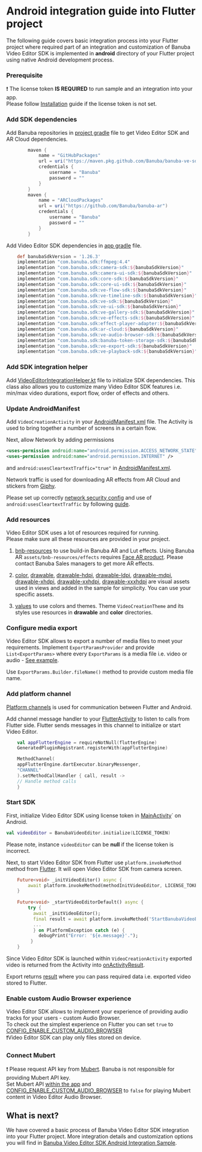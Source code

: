 # Android integration guide into Flutter project

The following guide covers basic integration process into your Flutter project
where required part of an integration and customization of Banuba Video Editor SDK is implemented in **android** directory
of your Flutter project using native Android development process.

### Prerequisite
:exclamation: The license token **IS REQUIRED** to run sample and an integration into your app.  
Please follow [Installation](../README.md#Installation) guide if the license token is not set.

### Add SDK dependencies
Add Banuba repositories in [project gradle](../android/build.gradle#L55) file to get Video Editor SDK and AR Cloud dependencies.

```groovy
        maven {
            name = "GitHubPackages"
            url = uri("https://maven.pkg.github.com/Banuba/banuba-ve-sdk")
            credentials {
                username = "Banuba"
                password = ""
            }
        }
        maven {
            name = "ARCloudPackages"
            url = uri("https://github.com/Banuba/banuba-ar")
            credentials {
                username = "Banuba"
                password = ""
            }
        }
```

Add Video Editor SDK dependencies in [app gradle](../android/app/build.gradle#L313) file.
```groovy
    def banubaSdkVersion = '1.26.3'
    implementation "com.banuba.sdk:ffmpeg:4.4"
    implementation "com.banuba.sdk:camera-sdk:${banubaSdkVersion}"
    implementation "com.banuba.sdk:camera-ui-sdk:${banubaSdkVersion}"
    implementation "com.banuba.sdk:core-sdk:${banubaSdkVersion}"
    implementation "com.banuba.sdk:core-ui-sdk:${banubaSdkVersion}"
    implementation "com.banuba.sdk:ve-flow-sdk:${banubaSdkVersion}"
    implementation "com.banuba.sdk:ve-timeline-sdk:${banubaSdkVersion}"
    implementation "com.banuba.sdk:ve-sdk:${banubaSdkVersion}"
    implementation "com.banuba.sdk:ve-ui-sdk:${banubaSdkVersion}"
    implementation "com.banuba.sdk:ve-gallery-sdk:${banubaSdkVersion}"
    implementation "com.banuba.sdk:ve-effects-sdk:${banubaSdkVersion}"
    implementation "com.banuba.sdk:effect-player-adapter:${banubaSdkVersion}"
    implementation "com.banuba.sdk:ar-cloud:${banubaSdkVersion}"
    implementation "com.banuba.sdk:ve-audio-browser-sdk:${banubaSdkVersion}"
    implementation "com.banuba.sdk:banuba-token-storage-sdk:${banubaSdkVersion}"
    implementation "com.banuba.sdk:ve-export-sdk:${banubaSdkVersion}"
    implementation "com.banuba.sdk:ve-playback-sdk:${banubaSdkVersion}"
```
### Add SDK integration helper
Add [VideoEditorIntegrationHelper.kt](https://github.com/Banuba/ve-sdk-flutter-integration-sample/blob/main/android/app/src/main/kotlin/com/banuba/flutter/flutter_ve_sdk/VideoEditorIntegrationHelper.kt) file
to initialize SDK dependencies. This class also allows you to customize many Video Editor SDK features i.e. min/max video durations, export flow, order of effects and others.

### Update AndroidManifest
Add ```VideoCreationActivity``` in your [AndroidManifest.xml](https://github.com/Banuba/ve-sdk-flutter-integration-sample/blob/main/android/app/src/main/AndroidManifest.xml#L53) file.
The Activity is used to bring together a number of screens in a certain flow.

Next, allow Network by adding permissions
```xml
<uses-permission android:name="android.permission.ACCESS_NETWORK_STATE" />
<uses-permission android:name="android.permission.INTERNET" />
```
and ```android:usesCleartextTraffic="true"``` in [AndroidManifest.xml](https://github.com/Banuba/ve-sdk-flutter-integration-sample/blob/main/android/app/src/main/AndroidManifest.xml).

Network traffic is used for downloading AR effects from AR Cloud and stickers from [Giphy](https://giphy.com/).

Please set up correctly [network security config](https://developer.android.com/training/articles/security-config) and use of ```android:usesCleartextTraffic```
by following [guide](https://developer.android.com/guide/topics/manifest/application-element).

### Add resources
Video Editor SDK uses a lot of resources required for running.  
Please make sure all these resources are provided in your project.

1. [bnb-resources](https://github.com/Banuba/ve-sdk-flutter-integration-sample/tree/main/android/app/src/main/assets/bnb-resources) to use build-in Banuba AR and Lut effects. Using Banuba AR ```assets/bnb-resources/effects``` requires [Face AR product](https://docs.banuba.com/face-ar-sdk-v1). Please contact Banuba Sales managers to get more AR effects.  
   
2. [color](https://github.com/Banuba/ve-sdk-flutter-integration-sample/tree/main/android/app/src/main/res/color),
[drawable](https://github.com/Banuba/ve-sdk-flutter-integration-sample/tree/main/android/app/src/main/res/drawable),
[drawable-hdpi](https://github.com/Banuba/ve-sdk-flutter-integration-sample/tree/main/android/app/src/main/res/drawable-hdpi),
[drawable-ldpi](https://github.com/Banuba/ve-sdk-flutter-integration-sample/tree/main/android/app/src/main/res/drawable-ldpi),
[drawable-mdpi](https://github.com/Banuba/ve-sdk-flutter-integration-sample/tree/main/android/app/src/main/res/drawable-mdpi),
[drawable-xhdpi](https://github.com/Banuba/ve-sdk-flutter-integration-sample/tree/main/android/app/src/main/res/drawable-xhdpi),
[drawable-xxhdpi](https://github.com/Banuba/ve-sdk-flutter-integration-sample/tree/main/android/app/src/main/res/drawable-xxhdpi),
[drawable-xxxhdpi](https://github.com/Banuba/ve-sdk-flutter-integration-sample/tree/main/android/app/src/main/res/drawable-xxxhdpi) are visual assets used in views and added in the sample for simplicity. You can use your specific assets.  
   
3. [values](https://github.com/Banuba/ve-sdk-flutter-integration-sample/tree/main/android/app/src/main/res/values) to use colors and themes. Theme ```VideoCreationTheme``` and its styles use resources in **drawable** and **color** directories.  

### Configure media export
Video Editor SDK allows to export a number of media files to meet your requirements.
Implement ```ExportParamsProvider``` and provide ```List<ExportParams>``` where every ```ExportParams``` is a media file i.e. video or audio -
[See example](https://github.com/Banuba/ve-sdk-flutter-integration-sample/blob/main/android/app/src/main/kotlin/com/banuba/flutter/flutter_ve_sdk/VideoEditorIntegrationHelper.kt#L175).

Use ```ExportParams.Builder.fileName()``` method to provide custom media file name.

### Add platform channel
[Platform channels](https://docs.flutter.dev/development/platform-integration/platform-channels) is used for communication between Flutter and Android.

Add channel message handler to your [FlutterActivity](https://github.com/Banuba/ve-sdk-flutter-integration-sample/blob/main/android/app/src/main/kotlin/com/banuba/flutter/flutter_ve_sdk/MainActivity.kt#L48) 
to listen to calls from Flutter side. Flutter sends messages in this channel to initialize or start Video Editor.
```kotlin
    val appFlutterEngine = requireNotNull(flutterEngine)
    GeneratedPluginRegistrant.registerWith(appFlutterEngine)

    MethodChannel(
    appFlutterEngine.dartExecutor.binaryMessenger,
    "CHANNEL"
    ).setMethodCallHandler { call, result ->
    // Handle method calls
    }
```

### Start SDK
First, initialize Video Editor SDK using license token in [MainActivity](https://github.com/Banuba/ve-sdk-flutter-integration-sample/blob/main/android/app/src/main/kotlin/com/banuba/flutter/flutter_ve_sdk/MainActivity.kt#L75)` on Android.
```kotlin
val videoEditor = BanubaVideoEditor.initialize(LICENSE_TOKEN)
```
Please note, instance ```videoEditor``` can be **null** if the license token is incorrect.  

Next, to start Video Editor SDK from Flutter use ```platform.invokeMethod``` method from [Flutter](https://github.com/Banuba/ve-sdk-flutter-integration-sample/blob/main/lib/main.dart#L79).
It will open Video Editor SDK from camera screen.

```dart
    Future<void> _initVideoEditor() async {
        await platform.invokeMethod(methodInitVideoEditor, LICENSE_TOKEN);
    }
   
    Future<void> _startVideoEditorDefault() async {
        try {
          await _initVideoEditor();
          final result = await platform.invokeMethod('StartBanubaVideoEditor');
          ...
          } on PlatformException catch (e) {
            debugPrint("Error: '${e.message}'.");
         }
    }
   ```

Since Video Editor SDK is launched within ```VideoCreationActivity``` exported video is returned from the Activity
into [onActivityResult](https://github.com/Banuba/ve-sdk-flutter-integration-sample/blob/main/android/app/src/main/kotlin/com/banuba/flutter/flutter_ve_sdk/MainActivity.kt#207).

Export returns [result](https://github.com/Banuba/ve-sdk-flutter-integration-sample/blob/main/lib/main.dart#L79)  where you can pass required data i.e. exported video stored to Flutter.

### Enable custom Audio Browser experience
Video Editor SDK allows to implement your experience of providing audio tracks for your users - custom Audio Browser.  
To check out the simplest experience on Flutter you can set ```true``` to [CONFIG_ENABLE_CUSTOM_AUDIO_BROWSER](https://github.com/Banuba/ve-sdk-flutter-integration-sample/blob/main/android/app/src/main/kotlin/com/banuba/flutter/flutter_ve_sdk/MainActivity.kt#L29)  
:exclamation:Video Editor SDK can play only files stored on device.

### Connect Mubert 
:exclamation: Please request API key from [Mubert](https://mubert.com/). Banuba is not responsible for providing Mubert API key.  
Set Mubert API [within the app](https://github.com/Banuba/ve-sdk-flutter-integration-sample/blob/main/android/app/src/main/res/values/string.xml#L4) and
[CONFIG_ENABLE_CUSTOM_AUDIO_BROWSER](https://github.com/Banuba/ve-sdk-flutter-integration-sample/blob/main/android/app/src/main/kotlin/com/banuba/flutter/flutter_ve_sdk/MainActivity.kt#L29)  to ```false```
for playing Mubert content in Video Editor Audio Browser.  

## What is next?
We have covered a basic process of Banuba Video Editor SDK integration into your Flutter project. 
More integration details and customization options you will find in [Banuba Video Editor SDK Android Integration Sample](https://github.com/Banuba/ve-sdk-android-integration-sample).